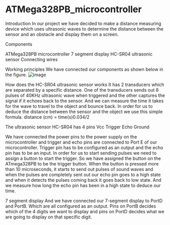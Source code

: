 # ATMega328PB_microcontroller
Introduction
In our project we have decided to make a distance measuring device which uses ultrasonic waves to determine the distance between the sensor and an obstacle and display them on a screen.

Components 

ATMega328PB microcontroller
7 segment display
HC-SR04 ultrasonic sensor 
Connecting wires

Working principles
We have connected our components as shown below in the figure.
![image](https://github.com/user-attachments/assets/086e3406-039d-4335-9b6b-e8f337f98b61)



How does the HC-SR04 ultrasonic sensor works
It has 2 transducers which are separated by a specific distance. One of the transducers sends out 8 pulses of 40KHz ultrasonic wave when triggered and the other captures the signal if it echoes back to the sensor. And we can measure the time it takes for the wave to travel to the object and bounce back.
In order for us to deduce the distance between the sensor and the object we use this simple formula.
distance (cm) = time(s)0.034/2

The ultrasonic sensor HC-SR04 has 4 pins 
Vcc
Trigger
Echo
Ground

We have connected the power pins to the power supply on the microcontroller and trigger and echo pins are connected to Port E of our microcontroller. 
Trigger pin has to be configured as an output and the echo pin has to be an input. In order for us to start sending pulses we need to assign a button to start the trigger. So we have assigned the button on the ATmega328PB to be the trigger button.
When the button is pressed more than 10 microseconds, it starts to send out pulses of sound waves and when the pulses are completely sent out our echo pin goes to a high state and when it detects the pulses coming back it goes back to low state. And we measure how long the echo pin has been in a high state to deduce our time.

7 segment display
And we have connected our 7-segment display to PortD and PortB. Which are all configured as an output.
Pins on PortB decides which of the 4 digits we want to display and pins on PortD decides what we are going to display on that specific digit.
